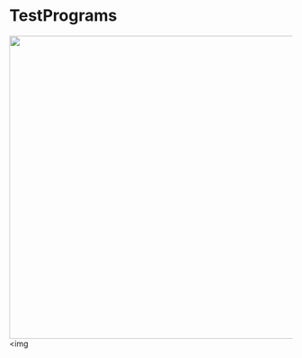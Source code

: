 # TestPrograms

<img src="https://user-images.githubusercontent.com/111756983/196487764-fb6b28c5-6763-4b70-9a15-b7de328ebcf0.jpg" width="540" height="539"/> <img
